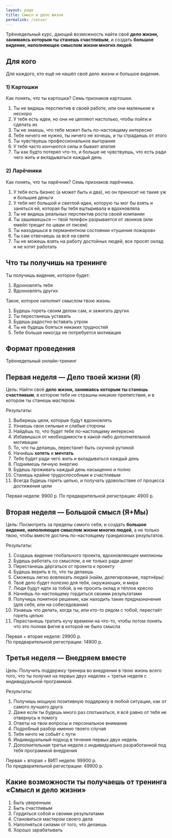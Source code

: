 ```yaml
---
layout: page
title: Смысл и дело жизни
permalink: /sense/
---
```


Трёхнедельный курс, дающий возможность найти своё **дело жизни, занимаясь которым ты станешь счастливым**, и создать **большое видение, наполняющее смыслом жизни многих людей**.

## Для кого

Для каждого, кто ещё не нашёл своё дело жизни и большое видение.

### 1) Картошки

Как понять, что ты картошка? Семь признаков картошки.

1. Ты не видишь перспектив в своей работе, или они маленькие и нескоро
2. У тебя есть идеи, но они не цепляют настолько, чтобы пойти и сделать их
3. Ты не знаешь, что тебе может быть по-настоящему интересно
4. Тебе ничего не нужно, ты ничего не хочешь, и ты страдаешь от этого
5. Ты чувствуешь профессиональное выгорание
6. У тебя часто кончаются силы и бывает апатия
7. Ты как будто потерял что-то, и больше не чувствуешь, что есть ради чего жить и вкладываться каждый день

### 2) Ларёчники

Как понять, что ты ларёчник? Семь признаков ларёчника.

1. У тебя есть бизнес (а может быть и два), но он приносит не такие уж и большие деньги
2. У тебя нет большой и светлой идеи, которую ты мог бы взять и заняться ей, которая бы тебя вштыривала и вдохновляла
3. Ты не видишь реальных перспектив роста своей компании
4. Ты зашиваешься — твой телефон разрывается от звонков (или емейл трещит по швам от писем)
5. Ты находишься в перманентном состоянии «тушения пожаров»
6. Ты сам отвечаешь за всё на свете
7. Ты не можешь взять на работу достойных людей, все просят оклад и не хотят работать

## Что ты получишь на тренинге

Ты получишь видение, которое будет:

1. Вдохновлять тебя
2. Вдохновлять других

Такое, которое наполнит смыслом твою жизнь:
 
1. Будешь гореть своим делом сам, и зажигать других
2. Ты перестанешь уставать
3. Будешь радостно вставать утром
4. Ты не будешь бояться никаких трудностей
5. Тебе больше никогда не потребуется мотивация

## Формат проведения

Трёхнедельный онлайн-тренинг

## Первая неделя — Дело твоей жизни (Я)

Цель: Найти своё **дело жизни, занимаясь которым ты станешь счастливым**, в котором тебе не страшны никакие препятствия, и в котором ты станешь мастером.

Результаты:

1. Выберешь цели, которые будут вдохновлять
2. Узнаешь свои сильные и слабые стороны
3. Найдёшь то, что будет тебе по-настоящему интересно
4. Избавишься от необходимости в какой-либо дополнительной мотивации
5. То, что ты делаешь, перестанет быть скучной рутиной
6. Начнёшь **хотеть** и **мечтать**
7. Тебе будет ради чего жить и вкладываться каждый день
8. Поднимешь личную энергию
9. Будешь проживать каждый день насыщенно и полно
10. Станешь крайне трудоспособным и счастливым
11. Всегда будешь гореть целью, и получать удовольствие от процесса достижения цели

Первая неделя: 9900 р.
По предварительной регистрации: 4900 р.

## Вторая неделя — Большой смысл (Я+Мы)

Цель: Посмотреть за пределы самого себя, и создать **большое видение, наполняющее смыслом жизни многих людей**, а не только твою, чтобы вместе достичь по-настоящему грандиозных результатов.

Результаты:

1. Создашь видение глобального проекта, вдохновляющее миллионы
2. Будешь работать со смыслом, а не только ради денег
3. Перестанешь дёргаться от проекта к проекту
4. Будешь верить в то, что ты делаешь
5. Сможешь легко вовлекать людей (найм, делегирование, партнёры)
6. Твоё дело будет полезно для тебя, окружающих, и мира
7. Люди будут идти за тобой, а не просить оклад и тёплое кресло
8. Начнёшь по-настоящему гордиться своими результатами
9. Получишь понятное решение, как находить такие предназначения (для себя, или на собеседовании)
10. Узнаешь что делать, когда ты, или кто-то рядом с тобой, перестаёт гореть целью
11. Перестанешь тратить кучу времени на что-то, чтобы потом понять что это полная фигня в которой не было смысла

Первая + вторая неделя: 29900 р.  
По предварительной регистрации: 14900 р.

## Третья неделя — Внедряем вместе

Цель: Получить поддержку тренера во внедрении в твою жизнь всего того, что ты получил на первых двух неделях + третья неделя с индивидуальной программой.

Результаты:

1. Получишь мощную позитивную поддержку в любой ситуации, как от самого лучшего друга
2. Даже если ты будешь много раз спотыкаться, я всё равно от тебя не отвернусь и помогу
3. Ответы на твои вопросы и персональное внимание
4. Подробный разбор именно твоего случая
5. Тебя ничто не собьёт с пути
6. Индивидуальный подход в течение первых двух недель
7. Дополнительная третья неделя с индивидуально разработанной под тебя программой внедрения

Первая + вторая + ВИП неделя: 99900 р.  
По предварительной регистрации: 49900 р.

## Какие возможности ты получаешь от тренинга «Смысл и дело жизни»

1. Быть уверенным
2. Быть счастливым
3. Гордиться собой и своими результатами
4. Становиться мастером своего дела
5. Наполняться силами от того, что делаешь
6. Хорошо зарабатывать
